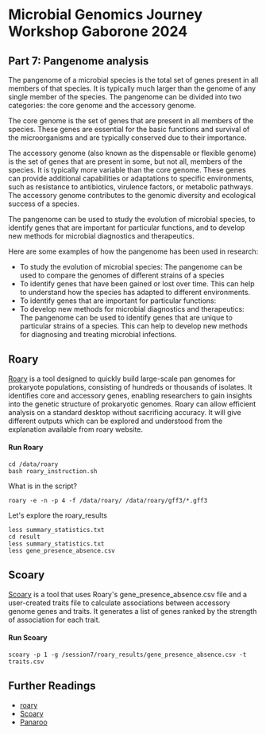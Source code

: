 # Microbial Genomics Journey Workshop Gaborone 2024
## Part 7: Pangenome analysis
The pangenome of a microbial species is the total set of genes present in all members of that species. It is typically much larger than the genome of any single member of the species. The pangenome can be divided into two categories: the core genome and the accessory genome.<br/>

The core genome is the set of genes that are present in all members of the species. These genes are essential for the basic functions and survival of the microorganisms and are typically conserved due to their importance.<br/>

The accessory genome (also known as the dispensable or flexible genome) is the set of genes that are present in some, but not all, members of the species. It is typically more variable than the core genome. These genes can provide additional capabilities or adaptations to specific environments, such as resistance to antibiotics, virulence factors, or metabolic pathways. The accessory genome contributes to the genomic diversity and ecological success of a species.<br/>

The pangenome can be used to study the evolution of microbial species, to identify genes that are important for particular functions, and to develop new methods for microbial diagnostics and therapeutics.<br/>

Here are some examples of how the pangenome has been used in research:

* To study the evolution of microbial species: The pangenome can be used to compare the genomes of different strains of a species
* To identify genes that have been gained or lost over time. This can help to understand how the species has adapted to different environments.
* To identify genes that are important for particular functions:
* To develop new methods for microbial diagnostics and therapeutics: The pangenome can be used to identify genes that are unique to particular strains of a species. This can help to develop new methods for diagnosing and treating microbial infections.

## Roary
[Roary](http://sanger-pathogens.github.io/Roary/) is a tool designed to quickly build large-scale pan genomes for prokaryote populations, consisting of hundreds or thousands of isolates. It identifies core and accessory genes, enabling researchers to gain insights into the genetic structure of prokaryotic genomes. Roary can allow efficient analysis on a standard desktop without sacrificing accuracy. It will give different outputs which can be explored and understood from the explanation available from roary website.

#### Run Roary
```
cd /data/roary
bash roary_instruction.sh
```
What is in the script?
```
roary -e -n -p 4 -f /data/roary/ /data/roary/gff3/*.gff3
```
Let's explore the roary_results
```
less summary_statistics.txt
cd result
less summary_statistics.txt
less gene_presence_absence.csv
```
## Scoary
[Scoary](https://github.com/AdmiralenOla/Scoary) is a tool that uses Roary's gene_presence_absence.csv file and a user-created traits file to calculate associations between accessory genome genes and traits. It generates a list of genes ranked by the strength of association for each trait.
#### Run Scoary
```
scoary -p 1 -g /session7/roary_results/gene_presence_absence.csv -t traits.csv
```

## Further Readings
* [roary](https://academic.oup.com/bioinformatics/article/31/22/3691/240757)
* [Scoary](https://genomebiology.biomedcentral.com/articles/10.1186/s13059-016-1108-8)
* [Panaroo](https://genomebiology.biomedcentral.com/articles/10.1186/s13059-020-02090-4)

